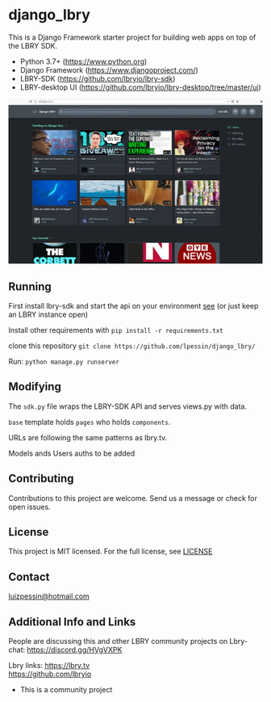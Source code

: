 # django_lbry 

This is a Django Framework starter project for building web apps on top of the LBRY SDK.   
   
   * Python 3.7+ (https://www.python.org)
   * Django Framework (https://www.djangoproject.com/)
   * LBRY-SDK (https://github.com/lbryio/lbry-sdk)
   * LBRY-desktop UI (https://github.com/lbryio/lbry-desktop/tree/master/ui)
   
   ![](screenshot.gif)
    
## Running

  First install lbry-sdk and start the api on your environment [see](https://github.com/lbryio/lbry-sdk/blob/master/INSTALL.md)
  (or just keep an LBRY instance open)
  
  
  Install other requirements with `pip install -r requirements.txt`    

  clone this repository
  `git clone https://github.com/lpessin/django_lbry/`  
  
  
  Run: `python manage.py runserver`
  

## Modifying
      
  The `sdk.py` file wraps the LBRY-SDK API and serves views.py with data.    
   
  `base` template holds `pages` who holds `components`.     
     
   URLs are following the same patterns as lbry.tv.   
   
   Models ands Users auths to be added

## Contributing

   Contributions to this project are welcome. Send us a message or check for open issues.

## License

  This project is MIT licensed. For the full license, see [LICENSE](https://github.com/lpessin/django_lbry/blob/master/LICENSE)

## Contact
   
  luizpessin@hotmail.com
    
## Additional Info and Links

  People are discussing this and other LBRY community projects on Lbry-chat: https://discord.gg/HVgVXPK
  
  Lbry links:
  https://lbry.tv  
  https://github.com/lbryio

   * This is a community project
